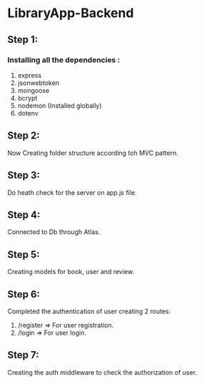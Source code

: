 # LibraryApp-Backend

## Step 1:

### Installing all the dependencies :

1. express
2. jsonwebtoken
3. mongoose
4. bcrypt
5. nodemon (Installed globally)
6. dotenv

## Step 2:

Now Creating folder structure according toh MVC pattern.

## Step 3:

Do heath check for the server on app.js file.

## Step 4:

Connected to Db through Atlas.

## Step 5:

Creating models for book, user and review.

## Step 6:

Completed the authentication of user creating 2 routes:

1. /register => For user registration.
2. /login => For user login.

## Step 7:

Creating the auth middleware to check the authorization of user.


